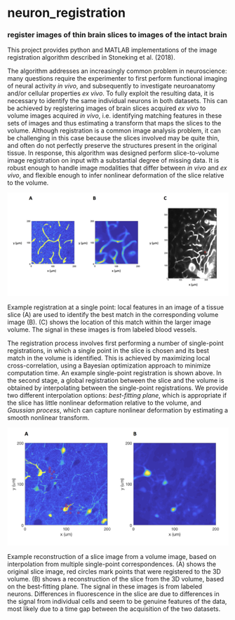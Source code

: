 # neuron_registration

### register images of thin brain slices to images of the intact brain

This project provides python and MATLAB implementations of the image registration algorithm described in Stoneking et al. (2018).

The algorithm addresses an increasingly common problem in neuroscience: many questions require the experimenter to first perform functional imaging of neural activity *in vivo*, and subsequently to investigate neuroanatomy and/or cellular properties *ex vivo*. To fully exploit the resulting data, it is necessary to identify the same individual neurons in both datasets. This can be achieved by registering images of brain slices acquired *ex vivo* to volume images acquired *in vivo*, i.e. identifying matching features in these sets of images and thus estimating a transform that maps the slices to the volume. Although registration is a common image analysis problem, it can be challenging in this case because the slices involved may be quite thin, and often do not perfectly preserve the structures present in the original tissue.
In response, this algorithm was designed perform slice-to-volume image registration on input with a substantial degree of missing data. It is robust enough to handle image modalities that differ between *in vivo* and *ex vivo*, and flexible enough to infer nonlinear deformation of the slice relative to the volume. 

![single_point_registration_figure](figures/single_point_registration_figure.png?raw=true "Registration at a single point")

Example registration at a single point: local features in an image of a tissue slice (A) are used to identify the best match in the corresponding volume image (B). (C) shows the location of this match within the larger image volume. The signal in these images is from labeled blood vessels.

The registration process involves first performing a number of single-point registrations, in which a single point in the slice is chosen and its best match in the volume is identified. This is achieved by maximizing local cross-correlation, using a Bayesian optimization approach to minimize computation time. An example single-point registration is shown above.
In the second stage, a global registration between the slice and the volume is obtained by interpolating between the single-point registrations. We provide two different interpolation options: *best-fitting plane*, which is appropriate if the slice has little nonlinear deformation relative to the volume, and *Gaussian process*, which can capture nonlinear deformation by estimating a smooth nonlinear transform.


![interpolation_figure](figures/interpolation_figure.png?raw=true "Interpolation result")

Example reconstruction of a slice image from a volume image, based on interpolation from multiple single-point correspondences. (A) shows the original slice image, red circles mark points that were registered to the 3D volume. (B) shows a reconstruction of the slice from the 3D volume, based on the best-fitting plane. The signal in these images is from labeled neurons. Differences in fluorescence in the slice are due to differences in the signal from individual cells and seem to be genuine features of the data, most likely due to a time gap between the acquisition of the two datasets.
